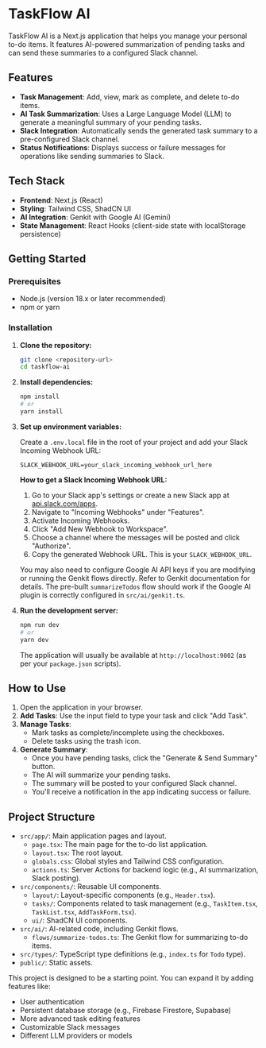 # TaskFlow AI

TaskFlow AI is a Next.js application that helps you manage your personal to-do items. It features AI-powered summarization of pending tasks and can send these summaries to a configured Slack channel.

## Features

- **Task Management**: Add, view, mark as complete, and delete to-do items.
- **AI Task Summarization**: Uses a Large Language Model (LLM) to generate a meaningful summary of your pending tasks.
- **Slack Integration**: Automatically sends the generated task summary to a pre-configured Slack channel.
- **Status Notifications**: Displays success or failure messages for operations like sending summaries to Slack.

## Tech Stack

- **Frontend**: Next.js (React)
- **Styling**: Tailwind CSS, ShadCN UI
- **AI Integration**: Genkit with Google AI (Gemini)
- **State Management**: React Hooks (client-side state with localStorage persistence)

## Getting Started

### Prerequisites

- Node.js (version 18.x or later recommended)
- npm or yarn

### Installation

1.  **Clone the repository:**
    ```bash
    git clone <repository-url>
    cd taskflow-ai 
    ```

2.  **Install dependencies:**
    ```bash
    npm install
    # or
    yarn install
    ```

3.  **Set up environment variables:**

    Create a `.env.local` file in the root of your project and add your Slack Incoming Webhook URL:

    ```env
    SLACK_WEBHOOK_URL=your_slack_incoming_webhook_url_here
    ```

    **How to get a Slack Incoming Webhook URL:**
    1. Go to your Slack app's settings or create a new Slack app at [api.slack.com/apps](https://api.slack.com/apps).
    2. Navigate to "Incoming Webhooks" under "Features".
    3. Activate Incoming Webhooks.
    4. Click "Add New Webhook to Workspace".
    5. Choose a channel where the messages will be posted and click "Authorize".
    6. Copy the generated Webhook URL. This is your `SLACK_WEBHOOK_URL`.

    You may also need to configure Google AI API keys if you are modifying or running the Genkit flows directly. Refer to Genkit documentation for details. The pre-built `summarizeTodos` flow should work if the Google AI plugin is correctly configured in `src/ai/genkit.ts`.

4.  **Run the development server:**
    ```bash
    npm run dev
    # or
    yarn dev
    ```
    The application will usually be available at `http://localhost:9002` (as per your `package.json` scripts).

## How to Use

1.  Open the application in your browser.
2.  **Add Tasks**: Use the input field to type your task and click "Add Task".
3.  **Manage Tasks**:
    *   Mark tasks as complete/incomplete using the checkboxes.
    *   Delete tasks using the trash icon.
4.  **Generate Summary**:
    *   Once you have pending tasks, click the "Generate & Send Summary" button.
    *   The AI will summarize your pending tasks.
    *   The summary will be posted to your configured Slack channel.
    *   You'll receive a notification in the app indicating success or failure.

## Project Structure

-   `src/app/`: Main application pages and layout.
    -   `page.tsx`: The main page for the to-do list application.
    -   `layout.tsx`: The root layout.
    -   `globals.css`: Global styles and Tailwind CSS configuration.
    -   `actions.ts`: Server Actions for backend logic (e.g., AI summarization, Slack posting).
-   `src/components/`: Reusable UI components.
    -   `layout/`: Layout-specific components (e.g., `Header.tsx`).
    -   `tasks/`: Components related to task management (e.g., `TaskItem.tsx`, `TaskList.tsx`, `AddTaskForm.tsx`).
    -   `ui/`: ShadCN UI components.
-   `src/ai/`: AI-related code, including Genkit flows.
    -   `flows/summarize-todos.ts`: The Genkit flow for summarizing to-do items.
-   `src/types/`: TypeScript type definitions (e.g., `index.ts` for `Todo` type).
-   `public/`: Static assets.

This project is designed to be a starting point. You can expand it by adding features like:
- User authentication
- Persistent database storage (e.g., Firebase Firestore, Supabase)
- More advanced task editing features
- Customizable Slack messages
- Different LLM providers or models
```